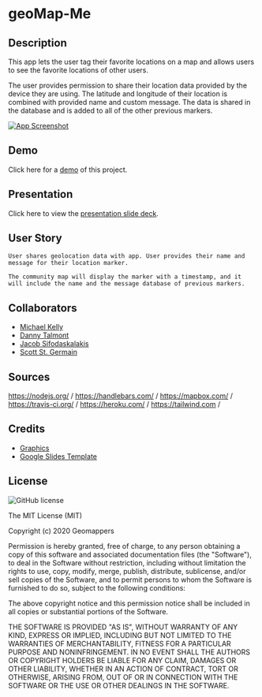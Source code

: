 # geoMap-Me

## Description
This app lets the user tag their favorite locations on a map and allows users to see the favorite locations of other users.

The user provides permission to share their location data provided by the device they are using. The latitude and longitude of their location is combined with provided name and custom message. The data is shared in the database and is added to all of the other previous markers. 

[![App Screenshot](./public/img/screenshot.png "mapping app screenshot")](https://geomap-me.herokuapp.com/)

## Demo

Click here for a [demo](https://geomap-me.herokuapp.com/) of this project.

## Presentation 
Click here to view the [presentation slide deck](https://docs.google.com/presentation/d/1oocbaDjd7Hn0FuiFp6SRchsZuLxajmBSTDmZrq5-WSw/edit).

## User Story

    User shares geolocation data with app. User provides their name and message for their location marker. 
    
    The community map will display the marker with a timestamp, and it will include the name and the message database of previous markers.


## Collaborators 
- [Michael Kelly](https://github.com/kellymedia) 
- [Danny Talmont](https://github.com/dantalmont)
- [Jacob Sifodaskalakis](https://github.com/JakeSifo)
- [Scott St. Germain](https://github.com/Scott7710)  

## Sources
https://nodejs.org/ /
https://handlebars.com/ /
https://mapbox.com/ /
https://travis-ci.org/ /
https://heroku.com/ /
https://tailwind.com / 

## Credits

- [Graphics](https://www.freepik.com/)
- [Google Slides Template](https://www.slidescarnival.com/)

## License 

![GitHub license](https://img.shields.io/badge/license-MIT-blue.svg)

The MIT License (MIT)

Copyright (c) 2020 Geomappers

Permission is hereby granted, free of charge, to any person obtaining a copy of this software and associated documentation files (the "Software"), to deal in the Software without restriction, including without limitation the rights to use, copy, modify, merge, publish, distribute, sublicense, and/or sell copies of the Software, and to permit persons to whom the Software is furnished to do so, subject to the following conditions:

The above copyright notice and this permission notice shall be included in all copies or substantial portions of the Software.

THE SOFTWARE IS PROVIDED "AS IS", WITHOUT WARRANTY OF ANY KIND, EXPRESS OR IMPLIED, INCLUDING BUT NOT LIMITED TO THE WARRANTIES OF MERCHANTABILITY, FITNESS FOR A PARTICULAR PURPOSE AND NONINFRINGEMENT. IN NO EVENT SHALL THE AUTHORS OR COPYRIGHT HOLDERS BE LIABLE FOR ANY CLAIM, DAMAGES OR OTHER LIABILITY, WHETHER IN AN ACTION OF CONTRACT, TORT OR OTHERWISE, ARISING FROM, OUT OF OR IN CONNECTION WITH THE SOFTWARE OR THE USE OR OTHER DEALINGS IN THE SOFTWARE.
